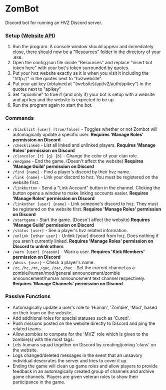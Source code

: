 # ZomBot
Discord bot for running an HVZ Discord server.

### Setup ([Website API](https://github.com/redxdev/hvzsite))
1. Run the program. A console window should appear and immediately close, there should now be a "Resources" folder in the directory of your .exe.
2. Open the config.json file inside "Resources" and replace "insert bot token here" with your bot's token surrounded by quotes.
3. Put your hvz website exactly as it is when you visit it including the "http://" in the quotes next to "hvzwebsite".
4. Put your api key (obtained at "{website}/api/v2/auth/apikey") in the quotes next to "apikey"
5. Set "apionline" to true if (and only if) your bot is setup with a website and api key and the website is expected to be up.
6. Run the program again to start the bot.

### Commands
- `/blacklist {user} [true/false]` - Toggles whether or not Zombot will automagically update a specific user. **Requires 'Manage Roles' permission on Discord**
- `/checklinked` - List all linked and unlinked players. **Requires 'Manage Roles' permission on Discord**
- `/clancolor {r} {g} {b}` - Change the color of your clan role.
- `/endgame` - End the game. (Doesn't affect the website) **Requires 'Manage Guild' permission on Discord**
- `/find {name}` - Find a player's discord by their hvz name.
- `/link {name}` - Link your discord to hvz. You must be registered on the website first.
- `/linkbutton` - Send a "Link Account" button in the channel. Clicking the button opens a window to make linking accounts easier. **Requires 'Manage Roles' permission on Discord**
- `/linkother {user} {name}` - Link someone's discord to hvz. They must be registered on the website first. **Requires 'Manage Roles' permission on Discord**
- `/startgame` - Start the game. (Doesn't affect the website) **Requires 'Manage Guild' permission on Discord** 
- `/status [user]` - See a player's hvz related information.
- `/unlink [other user]` - Unlink [your] discord from hvz. Does nothing if you aren't currently linked. **Requires 'Manage Roles' permission on Discord to unlink others**
- `/warn {user} {reason}` - Warn a user. **Requires 'Kick Members' permission on Discord**
- `/whois {user}` - Check a player's name.
- `/zc`, `/hc`, `/mc`, `/gac`, `/zac`, `/hac` - Set the current channel as a zombie/human/mod/general announcement/zombie announcement/human announcement text channel respectively. **Requires 'Manage Channels' permission on Discord**

### Passive Functions
- Automagically update a user's role to 'Human', 'Zombie', 'Mod', based on their team on the website.
- Add additional roles for special statuses such as 'Cured'.
- Push missions posted on the website directly to Discord and ping the related teams.
- Allow zombies to compete for the 'MVZ' role which is given to the zombie(s) with the most tags.
- Lets humans squad together on Discord by creating/joining 'clans' on the website.
- Logs changed/deleted messages in the event that an unsavory individual desecrates the server and tries to cover it up.
- Ending the game will clean up game roles and allow players to provide feedback in an automagically created group of channels and archive game channels. Players are given veteran roles to show their participance in the game.
